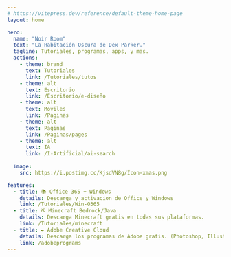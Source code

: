 ```yaml
---
# https://vitepress.dev/reference/default-theme-home-page
layout: home

hero:
  name: "Noir Room"
  text: "La Habitación Oscura de Dex Parker."
  tagline: Tutoriales, programas, apps, y mas.
  actions:
    - theme: brand
      text: Tutoriales
      link: /Tutoriales/tutos
    - theme: alt
      text: Escritorio
      link: /Escritorio/e-diseño
    - theme: alt
      text: Moviles
      link: /Paginas
    - theme: alt
      text: Paginas
      link: /Paginas/pages
    - theme: alt
      text: IA
      link: /I-Artificial/ai-search
  
  image:
    src: https://i.postimg.cc/KjsdVN8g/Icon-xmas.png

features:
  - title: 📚 Office 365 + Windows
    details: Descarga y activacion de Office y Windows
    link: /Tutoriales/Win-O365
  - title: ⛏ Minecraft Bedrock/Java
    details: Descarga Minecraft gratis en todas sus plataformas.
    link: /Tutoriales/minecraft
  - title: ✒ Adobe Creative Cloud
    details: Descarga los programas de Adobe gratis. (Photoshop, Illustrator, etc)
    link: /adobeprograms
---
```


